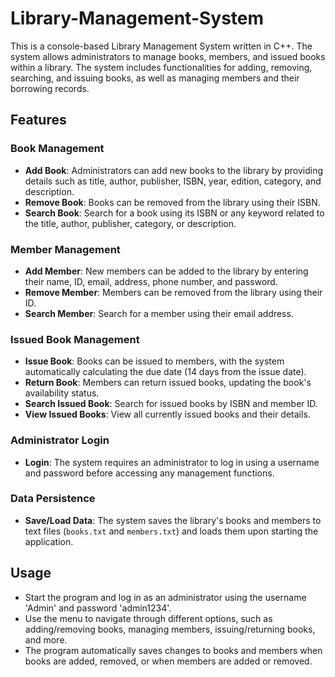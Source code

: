 # Library-Management-System

This is a console-based Library Management System written in C++. The system allows administrators to manage books, members, and issued books within a library. The system includes functionalities for adding, removing, searching, and issuing books, as well as managing members and their borrowing records.

## Features

### Book Management

* **Add Book**: Administrators can add new books to the library by providing details such as title, author, publisher, ISBN, year, edition, category, and description.
* **Remove Book**: Books can be removed from the library using their ISBN.
* **Search Book**: Search for a book using its ISBN or any keyword related to the title, author, publisher, category, or description.

### Member Management

* **Add Member**: New members can be added to the library by entering their name, ID, email, address, phone number, and password.
* **Remove Member**: Members can be removed from the library using their ID.
* **Search Member**: Search for a member using their email address.

### Issued Book Management

* **Issue Book**: Books can be issued to members, with the system automatically calculating the due date (14 days from the issue date).
* **Return Book**: Members can return issued books, updating the book's availability status.
* **Search Issued Book**: Search for issued books by ISBN and member ID.
* **View Issued Books**: View all currently issued books and their details.

### Administrator Login

* **Login**: The system requires an administrator to log in using a username and password before accessing any management functions.

### Data Persistence

* **Save/Load Data**: The system saves the library's books and members to text files (`books.txt` and `members.txt`) and loads them upon starting the application.

## Usage

* Start the program and log in as an administrator using the username 'Admin' and password 'admin1234'.
* Use the menu to navigate through different options, such as adding/removing books, managing members, issuing/returning books, and more.
* The program automatically saves changes to books and members when books are added, removed, or when members are added or removed.


